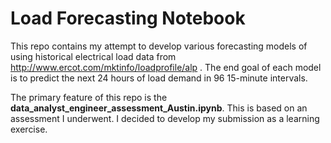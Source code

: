 
# Load Forecasting Notebook

This repo contains my attempt to develop various forecasting models of using historical electrical load data from http://www.ercot.com/mktinfo/loadprofile/alp .
The end goal of each model is to predict the next 24 hours of load demand in 96 15-minute intervals.

The primary feature of this repo is the **data_analyst_engineer_assessment_Austin.ipynb**. This is based on an assessment I underwent. 
I decided to develop my submission as a learning exercise.
